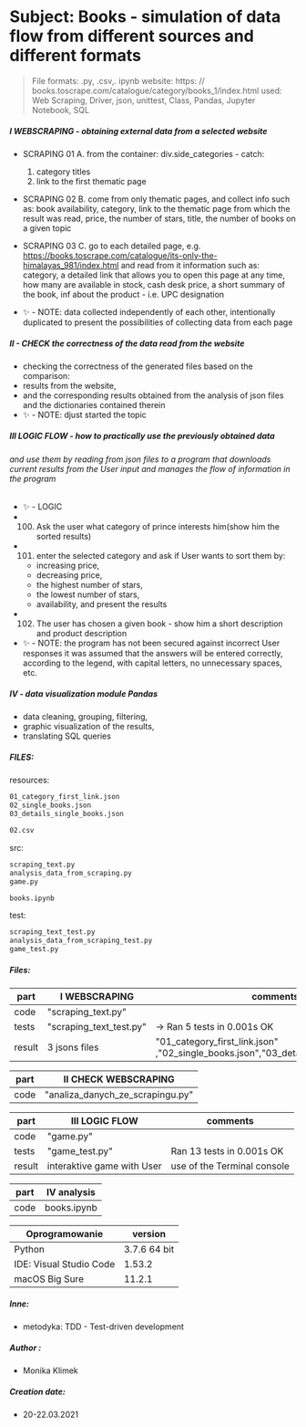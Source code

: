 # Subject: Books - simulation of data flow from different sources and different formats

> File formats: .py, .csv,. ipynb
website: https: // books.toscrape.com/catalogue/category/books_1/index.html
used: Web Scraping, Driver, json, unittest, Class, Pandas, Jupyter Notebook, SQL

#####  I WEBSCRAPING - obtaining external data from a selected website 

-  SCRAPING 01
A. from the container: div.side_categories - catch:
    1. category titles
    2. link to the first thematic page

- SCRAPING 02
B. come from only thematic pages, and collect info such as: book availability, category, link to the thematic page from which the result was read, price, the number of stars, title, the number of books on a given topic

- SCRAPING 03
C. go to each detailed page, e.g. https://books.toscrape.com/catalogue/its-only-the-himalayas_981/index.html and read from it information such as: category, a detailed link that allows you to open this page at any time, how many are available in stock, cash desk price, a short summary of the book, inf about the product - i.e. UPC designation  

-  ✨  - NOTE: data collected independently of each other, intentionally duplicated to present the possibilities of collecting data from each page 


#####  II - CHECK the correctness of the data read from the website
-   checking the correctness of the generated files based on the comparison:
- results from the website,
- and the corresponding results obtained from the analysis of json files and the dictionaries contained therein
-  ✨  - NOTE: djust started the topic

##### III LOGIC FLOW - how to practically use the previously obtained data 
###### and use them by reading from json files to a program that downloads current results from the User input  and manages the flow of information in the program

-  ✨  - LOGIC
- 100. Ask the user what category of prince interests him(show him the sorted results)
- 101. enter the selected category and ask if User wants to sort them by:
    - increasing price,
    - decreasing price,
    - the highest number of stars,
    - the lowest number of stars,
    - availability,
and present the results
-   102. The user has chosen a given book - show him a short description and product description 
-  ✨  - NOTE: the program has not been secured against incorrect User responses
it was assumed that the answers will be entered correctly, according to the legend, with capital letters, no unnecessary spaces, etc.

#####  IV -  data visualization module Pandas
- data cleaning, grouping, filtering,
- graphic visualization of the results,
- translating SQL queries

##### FILES:
resources:
```sh
01_category_first_link.json
02_single_books.json
03_details_single_books.json

02.csv
```
src:
```sh
scraping_text.py
analysis_data_from_scraping.py
game.py

books.ipynb
```
test:
```sh
scraping_text_test.py
analysis_data_from_scraping_test.py
game_test.py
```



##### Files:

| part | I WEBSCRAPING |comments |
| ------ | ------ | ------ |
| code | "scraping_text.py"| |
| tests | "scraping_text_test.py" | -> Ran 5 tests in 0.001s OK 
| result | 3 jsons files |"01_category_first_link.json" ,"02_single_books.json","03_details_single_books.json"

| part | II  CHECK WEBSCRAPING  |
| ------ | ------ |
| code | "analiza_danych_ze_scrapingu.py"| 

| part | III LOGIC FLOW |comments |
| ------ | ------ | ------ |
| code | "game.py"| |
| tests | "game_test.py"  | Ran 13 tests in 0.001s OK 
| result | interaktive game with User| use of the Terminal console 

| part | IV analysis  |
| ------ | ------ |
| code | books.ipynb | 


| Oprogramowanie | version |
| ------ | ------ |
| Python | 3.7.6 64 bit |
| IDE: Visual Studio Code | 1.53.2 |
| macOS Big Sure|  11.2.1 |

##### Inne: 
-  metodyka: TDD - Test-driven development
##### Author : 
- Monika Klimek
##### Creation date: 
- 20-22.03.2021
